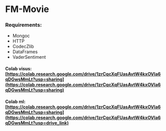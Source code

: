 # FM-Movie

### Requirements:
- Mongoc
- HTTP
- CodecZlib
- DataFrames
- VaderSentiment

#### Colab visus: [https://colab.research.google.com/drive/1zrCqcXqFUasAvtW4kxOVIa6qDGwsMmLt?usp=sharing](https://colab.research.google.com/drive/1zrCqcXqFUasAvtW4kxOVIa6qDGwsMmLt?usp=sharing)
#### Colab ml: [https://colab.research.google.com/drive/1zrCqcXqFUasAvtW4kxOVIa6qDGwsMmLt?usp=sharing](https://colab.research.google.com/drive/1zrCqcXqFUasAvtW4kxOVIa6qDGwsMmLt?usp=drive_link)
